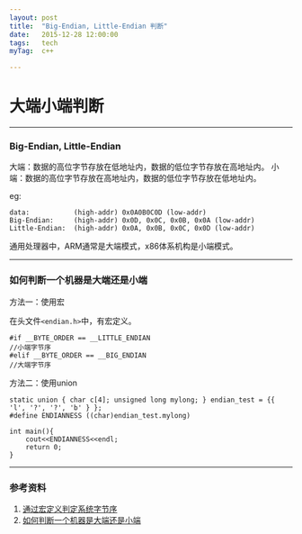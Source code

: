 ```yaml
---
layout: post
title:  "Big-Endian, Little-Endian 判断"
date:   2015-12-28 12:00:00
tags:	tech
myTag:	c++

---
```


# 大端小端判断

---------------------------------------------------

### Big-Endian, Little-Endian

大端：数据的高位字节存放在低地址内，数据的低位字节存放在高地址内。
小端：数据的高位字节存放在高地址内，数据的低位字节存放在低地址内。

eg:

	data:			(high-addr) 0x0A0B0C0D (low-addr)
	Big-Endian:		(high-addr) 0x0D, 0x0C, 0x0B, 0x0A (low-addr)
	Little-Endian:	(high-addr)	0x0A, 0x0B, 0x0C, 0x0D (low-addr)

通用处理器中，ARM通常是大端模式，x86体系机构是小端模式。

---

### 如何判断一个机器是大端还是小端

方法一：使用宏

在头文件`<endian.h>`中，有宏定义。

	#if __BYTE_ORDER == __LITTLE_ENDIAN 
	//小端字节序
	#elif __BYTE_ORDER == __BIG_ENDIAN 
	//大端字节序 

方法二：使用union

	static union { char c[4]; unsigned long mylong; } endian_test = {{ 'l', '?', '?', 'b' } };
    #define ENDIANNESS ((char)endian_test.mylong)

	int main(){
		cout<<ENDIANNESS<<endl;
		return 0;
	}


---

### 参考资料

1. [通过宏定义判定系统字节序](http://blog.chinaunix.net/uid-20667394-id-1582155.html)
2. [如何判断一个机器是大端还是小端](http://www.cnblogs.com/ZhangYushuang/archive/2013/04/24/3040059.html)

